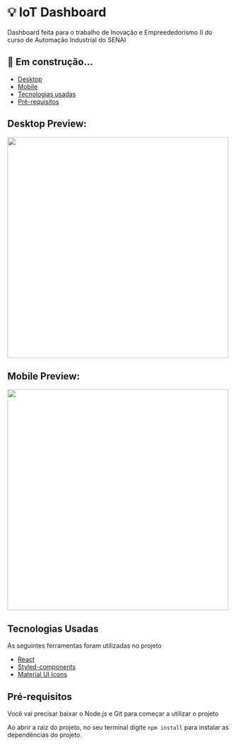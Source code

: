<h1>💡 IoT Dashboard</h1>
    <p>
      Dashboard feita para o trabalho de Inovação e Empreededorismo II do curso
      de Automação Industrial do SENAI
    </p>

<h2>🚧 Em construção...</h2>

<ul>
<li><a href="#desktop">Desktop</a></li>
<li><a href="#mobile">Mobile</a></li>
<li><a href="#tecnologias">Tecnologias usadas</a></li>
<li><a href="#prerequisitos">Pré-requisitos</a></li>
</ul>

<h2 id="desktop">Desktop Preview:</h2>
<img height="500" src="https://i.imgur.com/9Vc5FcE.png" />

<h2 id="mobile">Mobile Preview:</h2>
<img height="500" src="https://i.imgur.com/lthktLT.png" />

<h2 id="tecnologias">Tecnologias Usadas</h2>
<p>As seguintes ferramentas foram utilizadas no projeto</p>
<ul>
<li><a href="https://github.com/facebook/create-react-app">React</a></li>
<li><a href="https://styled-components.com/">Styled-components</a></li>
<li>
<a href="https://material-ui.com/pt/components/material-icons/">Material UI Icons</a>
</li>
</ul>
<h2 id="prerequisitos">Pré-requisitos</h2>
<p> Você vai precisar baixar o Node.js e Git para começar a utilizar o projeto</p>
<p> Ao abrir a raiz do projeto, no seu terminal digite <code>npm install</code> para instalar as dependências do projeto. </p>
